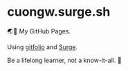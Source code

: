 # cuongw.surge.sh

🌏👻 My GitHub Pages.

Using [gitfolio](https://github.com/imfunniee/gitfolio) and [Surge](https://surge.sh/).


<!-- INSPIRATIONAL_QUOTE_START -->
Be a lifelong learner, not a know-it-all.
🦄
<!-- INSPIRATIONAL_QUOTE_END -->
